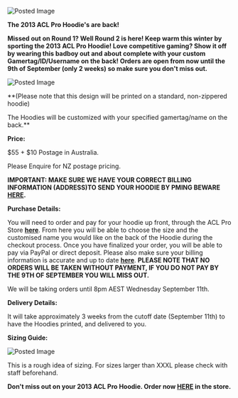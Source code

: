 ![Posted Image](http://oi43.tinypic.com/35n25oi.jpg)





**The 2013 ACL Pro Hoodie's are back!**





**Missed out on Round 1? Well Round 2 is here! Keep warm this winter by sporting the 2013 ACL Pro Hoodie! Love competitive gaming? Show it off by wearing this badboy out and about complete with your custom Gamertag/ID/Username on the back! Orders are open from now until the 9th of September (only 2 weeks) so make sure you don't miss out.**





![Posted Image](http://oi43.tinypic.com/6p6plx.jpg)





**(Please note that this design will be printed on a standard, non-zippered hoodie)





The Hoodies will be customized with your specified gamertag/name on the back.**





**Price:**

$55 + $10 Postage in Australia.


Please Enquire for NZ postage pricing.






**IMPORTANT: MAKE SURE WE HAVE YOUR CORRECT BILLING INFORMATION (ADDRESS)TO SEND YOUR HOODIE BY PMING BEWARE 
[HERE](http://forums.aclpro.com.au/users/beware/activity).**






**Purchase Details:**

You will need to order and pay for your hoodie up front, through the ACL Pro Store 
**[here](http://www.aclpro.com.au/forums/store/product/45-2013-hoodie/)**. From here you will be able to choose the size and the customised name you would like on the back of the Hoodie during the checkout process. Once you have finalized your order, you will be able to pay via PayPal or direct deposit. Please also make sure your billing information is accurate and up to date 
**[here](http://www.aclpro.com.au/forums/index.php?app=nexus&module=clients§ion=info)**. 
**PLEASE NOTE THAT NO ORDERS WILL BE TAKEN WITHOUT PAYMENT, IF YOU DO NOT PAY BY THE 9TH OF SEPTEMBER YOU WILL MISS OUT.**





We will be taking orders until 8pm AEST Wednesday September 11th.






**Delivery Details:**

It will take approximately 3 weeks from the cutoff date (September 11th) to have the Hoodies printed, and delivered to you. 






**Sizing Guide:**


![Posted Image](http://i986.photobucket.com/albums/ae349/comablack84/Picture1.png)

This is a rough idea of sizing. For sizes larger than XXXL please check with staff beforehand. 






**Don't miss out on your 2013 ACL Pro Hoodie. Order now 
**[HERE](http://www.aclpro.com.au/forums/store/product/45-2013-hoodie/)** in the store.**